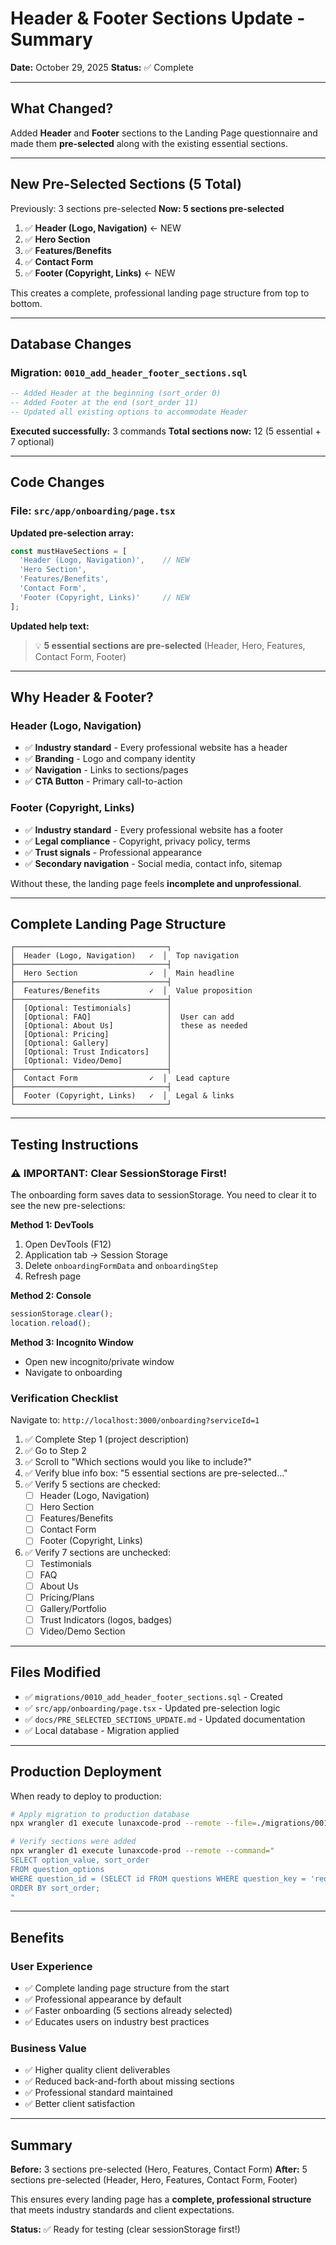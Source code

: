 # Header & Footer Sections Update - Summary

**Date:** October 29, 2025
**Status:** ✅ Complete

---

## What Changed?

Added **Header** and **Footer** sections to the Landing Page questionnaire and made them **pre-selected** along with the existing essential sections.

---

## New Pre-Selected Sections (5 Total)

Previously: 3 sections pre-selected
**Now: 5 sections pre-selected**

1. ✅ **Header (Logo, Navigation)** ← NEW
2. ✅ **Hero Section**
3. ✅ **Features/Benefits**
4. ✅ **Contact Form**
5. ✅ **Footer (Copyright, Links)** ← NEW

This creates a complete, professional landing page structure from top to bottom.

---

## Database Changes

### Migration: `0010_add_header_footer_sections.sql`

```sql
-- Added Header at the beginning (sort_order 0)
-- Added Footer at the end (sort_order 11)
-- Updated all existing options to accommodate Header
```

**Executed successfully:** 3 commands
**Total sections now:** 12 (5 essential + 7 optional)

---

## Code Changes

### File: `src/app/onboarding/page.tsx`

**Updated pre-selection array:**
```typescript
const mustHaveSections = [
  'Header (Logo, Navigation)',    // NEW
  'Hero Section',
  'Features/Benefits',
  'Contact Form',
  'Footer (Copyright, Links)'     // NEW
];
```

**Updated help text:**
> 💡 **5 essential sections are pre-selected** (Header, Hero, Features, Contact Form, Footer)

---

## Why Header & Footer?

### Header (Logo, Navigation)
- ✅ **Industry standard** - Every professional website has a header
- ✅ **Branding** - Logo and company identity
- ✅ **Navigation** - Links to sections/pages
- ✅ **CTA Button** - Primary call-to-action

### Footer (Copyright, Links)
- ✅ **Industry standard** - Every professional website has a footer
- ✅ **Legal compliance** - Copyright, privacy policy, terms
- ✅ **Trust signals** - Professional appearance
- ✅ **Secondary navigation** - Social media, contact info, sitemap

Without these, the landing page feels **incomplete and unprofessional**.

---

## Complete Landing Page Structure

```
┌──────────────────────────────────┐
│  Header (Logo, Navigation)   ✓  │  Top navigation
├──────────────────────────────────┤
│  Hero Section                ✓  │  Main headline
├──────────────────────────────────┤
│  Features/Benefits           ✓  │  Value proposition
├──────────────────────────────────┤
│  [Optional: Testimonials]        │
│  [Optional: FAQ]                 │  User can add
│  [Optional: About Us]            │  these as needed
│  [Optional: Pricing]             │
│  [Optional: Gallery]             │
│  [Optional: Trust Indicators]    │
│  [Optional: Video/Demo]          │
├──────────────────────────────────┤
│  Contact Form                ✓  │  Lead capture
├──────────────────────────────────┤
│  Footer (Copyright, Links)   ✓  │  Legal & links
└──────────────────────────────────┘
```

---

## Testing Instructions

### ⚠️ IMPORTANT: Clear SessionStorage First!

The onboarding form saves data to sessionStorage. You need to clear it to see the new pre-selections:

**Method 1: DevTools**
1. Open DevTools (F12)
2. Application tab → Session Storage
3. Delete `onboardingFormData` and `onboardingStep`
4. Refresh page

**Method 2: Console**
```javascript
sessionStorage.clear();
location.reload();
```

**Method 3: Incognito Window**
- Open new incognito/private window
- Navigate to onboarding

### Verification Checklist

Navigate to: `http://localhost:3000/onboarding?serviceId=1`

1. ✅ Complete Step 1 (project description)
2. ✅ Go to Step 2
3. ✅ Scroll to "Which sections would you like to include?"
4. ✅ Verify blue info box: "5 essential sections are pre-selected..."
5. ✅ Verify 5 sections are checked:
   - [ ] Header (Logo, Navigation)
   - [ ] Hero Section
   - [ ] Features/Benefits
   - [ ] Contact Form
   - [ ] Footer (Copyright, Links)
6. ✅ Verify 7 sections are unchecked:
   - [ ] Testimonials
   - [ ] FAQ
   - [ ] About Us
   - [ ] Pricing/Plans
   - [ ] Gallery/Portfolio
   - [ ] Trust Indicators (logos, badges)
   - [ ] Video/Demo Section

---

## Files Modified

- ✅ `migrations/0010_add_header_footer_sections.sql` - Created
- ✅ `src/app/onboarding/page.tsx` - Updated pre-selection logic
- ✅ `docs/PRE_SELECTED_SECTIONS_UPDATE.md` - Updated documentation
- ✅ Local database - Migration applied

---

## Production Deployment

When ready to deploy to production:

```bash
# Apply migration to production database
npx wrangler d1 execute lunaxcode-prod --remote --file=./migrations/0010_add_header_footer_sections.sql

# Verify sections were added
npx wrangler d1 execute lunaxcode-prod --remote --command="
SELECT option_value, sort_order
FROM question_options
WHERE question_id = (SELECT id FROM questions WHERE question_key = 'required_sections' LIMIT 1)
ORDER BY sort_order;
"
```

---

## Benefits

### User Experience
- ✅ Complete landing page structure from the start
- ✅ Professional appearance by default
- ✅ Faster onboarding (5 sections already selected)
- ✅ Educates users on industry best practices

### Business Value
- ✅ Higher quality client deliverables
- ✅ Reduced back-and-forth about missing sections
- ✅ Professional standard maintained
- ✅ Better client satisfaction

---

## Summary

**Before:** 3 sections pre-selected (Hero, Features, Contact Form)
**After:** 5 sections pre-selected (Header, Hero, Features, Contact Form, Footer)

This ensures every landing page has a **complete, professional structure** that meets industry standards and client expectations.

**Status:** ✅ Ready for testing (clear sessionStorage first!)
